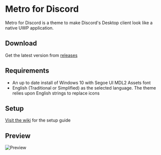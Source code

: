 # Metro for Discord
Metro for Discord is a theme to make Discord's Desktop client look like a native UWP application.

## Download
Get the latest version from [releases](https://github.com/TakosThings/Metro-for-Discord/releases/latest)

## Requirements
* An up to date install of Windows 10 with Segoe UI MDL2 Assets font
* English (Traditional or Simplified) as the selected language. The theme relies upon English strings to replace icons

## Setup
[Visit the wiki](https://github.com/TakosThings/Metro-for-Discord/wiki/Setup-Guide) for the setup guide

## Preview
![Preview](https://i.imgur.com/ZvYZOnD.png)
